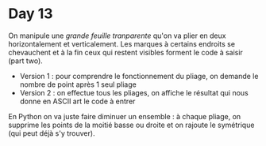 # Day 13

On manipule une _grande feuille tranparente_ qu'on va plier en deux horizontalement et verticalement. Les marques à certains endroits se chevauchent et à la fin ceux qui restent visibles forment le code à saisir (part two).

- Version 1 : pour comprendre le fonctionnement du pliage, on demande le nombre de point après 1 seul pliage
- Version 2 : on effectue tous les pliages, on affiche le résultat qui nous donne en ASCII art le code à entrer

En Python on va juste faire diminuer un ensemble : à chaque pliage, on supprime les points de la moitié basse ou droite et on rajoute le symétrique (qui peut déjà s'y trouver).